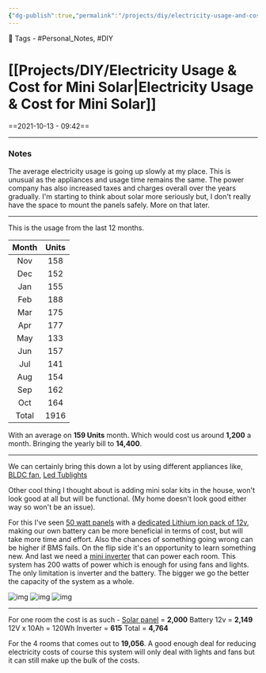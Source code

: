 ```yaml
---
{"dg-publish":true,"permalink":"/projects/diy/electricity-usage-and-cost-for-mini-solar/","dgPassFrontmatter":true,"noteIcon":"3","created":"2023-11-14T21:08:40.265+05:30","updated":"2023-12-12T20:04:53.438+05:30"}
---
```


🧶 Tags - #Personal_Notes, #DIY
# [[Projects/DIY/Electricity Usage & Cost for Mini Solar\|Electricity Usage & Cost for Mini Solar]]
==2021-10-13 - 09:42==

---

### Notes
The average electricity usage is going up slowly at my place. This is unusual as the appliances and usage time remains the same.
The power company has also increased taxes and charges overall over the years gradually.
I'm starting to think about solar more seriously but, I don't really have the space to mount the panels safely. More on that later.

---
This is the usage from the last 12 months.

| Month | Units |
|:-----:|:-----:|
|  Nov  |  158  |
|  Dec  |  152  |
|  Jan  |  155  |
|  Feb  |  188  |
|  Mar  |  175  |
|  Apr  |  177  |
|  May  |  133  |
|  Jun  |  157  |
|  Jul  |  141  |
|  Aug  |  154  |
|  Sep  |  162  |
|  Oct  |  164  |
| Total | 1916  |

With an average on **159 Units** month. Which would cost us around **1,200** a month. Bringing the yearly bill to **14,400**.

---
We can certainly bring this down a lot by using different appliances like, [BLDC fan](https://www.amazon.in/Gorilla-Energy-Saving-Ceiling-Control/dp/B071Y7K862/ref=sr_1_4?crid=3FK6VP61IT5PO&dchild=1&keywords=atomberg+ceiling+fan&qid=1634099372&sr=8-4), [Led Tublights](https://www.amazon.in/Wipro-Garnet-20-Watt-Batten-D532065_2/dp/B08BJN7QNT/ref=sr_1_1_sspa?dchild=1&keywords=led+tubelight+20+watt&qid=1634099492&smid=AT95IG9ONZD7S&sr=8-1-spons&psc=1&spLa=ZW5jcnlwdGVkUXVhbGlmaWVyPUEyM1pQUFhHSUlPNUtYJmVuY3J5cHRlZElkPUEwNzYyMTUzMjNTN0RVREFWQTJTSyZlbmNyeXB0ZWRBZElkPUEwMTM3NzM1MjVZVlQ3NkNBSUs1NSZ3aWRnZXROYW1lPXNwX2F0ZiZhY3Rpb249Y2xpY2tSZWRpcmVjdCZkb05vdExvZ0NsaWNrPXRydWU=)

Other cool thing I thought about is adding mini solar kits in the house, won't look good at all but will be functional. (My home doesn't look good either way so won't be an issue).

For this I've seen [50 watt panels](https://www.amazon.in/dp/B07ZDKP6D3/ref=sspa_dk_detail_0?psc=1&pd_rd_i=B07ZDKP6D3&pd_rd_w=0vtGS&pf_rd_p=604842fc-5726-4133-b398-12e16402cac7&pd_rd_wg=9WZiq&pf_rd_r=W30QXB3GDDZ41S6YAQEH&pd_rd_r=c632d1f8-f788-421d-a657-544bf9b779d2&spLa=ZW5jcnlwdGVkUXVhbGlmaWVyPUE3M1k4UFhWQlgwQkEmZW5jcnlwdGVkSWQ9QTAyOTIwMDgzSkE0MFZQMU9OWDVZJmVuY3J5cHRlZEFkSWQ9QTAyMzA1MDMyVDNVMVkzSFk5R0I0JndpZGdldE5hbWU9c3BfZGV0YWlsX3RoZW1hdGljJmFjdGlvbj1jbGlja1JlZGlyZWN0JmRvTm90TG9nQ2xpY2s9dHJ1ZQ==) with a [dedicated Lithium ion pack of 12v](https://www.amazon.in/s?k=12v+lithium+battery&crid=316YGF0X8TEKM&sprefix=12v+lithium+battery%2Caps%2C183&ref=nb_sb_noss_1), making our own battery can be more beneficial in terms of cost, but will take more time and effort. Also the chances of something going wrong can be higher if BMS fails. On the flip side it's an opportunity to learn something new. And last we need a [mini inverter](https://www.amazon.in/Kit4Curious-Converter-Mobile-Charging-Output/dp/B07XZ9C727/ref=sr_1_2?dchild=1&keywords=mini+solar+inverter&qid=1634099657&sr=8-2) that can power each room.
This system has 200 watts of power which is enough for using fans and lights. The only limitation is inverter and the battery. The bigger we go the better the capacity of the system as a whole.

![img](https://m.media-amazon.com/images/I/418f3VNBFiL._SX300_SY300_QL70_FMwebp_.jpg)
![img](https://m.media-amazon.com/images/I/513pars613S._SX300_SY300_QL70_FMwebp_.jpg)
![img](https://m.media-amazon.com/images/I/716k5M1nBUL._SX450_.jpg)

---
For one room the cost is as such -
[Solar panel](https://www.amazon.in/Bluebird-50-Watt-Polycrystalline-Certified/dp/B08L6N5ZDX/ref=sr_1_2_sspa?dchild=1&keywords=50+watt+panel&qid=1634100652&sr=8-2-spons&psc=1&spLa=ZW5jcnlwdGVkUXVhbGlmaWVyPUFNSUVHSUZPOTY5TVQmZW5jcnlwdGVkSWQ9QTA2NzE1OTEzMjVWT1g3RFExMEFKJmVuY3J5cHRlZEFkSWQ9QTAwNTU1NDkySThISDg2VTBFNEZWJndpZGdldE5hbWU9c3BfYXRmJmFjdGlvbj1jbGlja1JlZGlyZWN0JmRvTm90TG9nQ2xpY2s9dHJ1ZQ==) = **2,000**
Battery 12v = **2,149** 12V x 10Ah = 120Wh
Inverter = **615**
Total = **4,764**

For the 4 rooms that comes out to **19,056**. A good enough deal for reducing electricity costs of course this system will only deal with lights and fans but it can still make up the bulk of the costs.